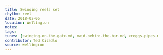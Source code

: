 ```yaml
---
title: Swinging reels set
rhythm: reel
date: 2018-02-05
location: Wellington
notes:
tags:
tunes: [swinging-on-the-gate.md, maid-behind-the-bar.md, creggs-pipes.md]
contributor: Ted Cizadlo
source: Wellington
---
```

